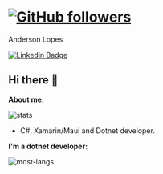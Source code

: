 # [![GitHub followers](https://img.shields.io/github/followers/tetration.svg?style=social&label=Follow&maxAge=2592000)](https://github.com/tetration?tab=followers) 
Anderson Lopes

[![Linkedin Badge](https://img.shields.io/badge/-LinkedIn-blue?style=flat-square&logo=Linkedin&logoColor=white&link=https://www.linkedin.com/in/anderson-lopes-457a01103/)](https://www.linkedin.com/in/anderson-lopes-457a01103/)
## Hi there 👋


**About me:**

![stats](https://github-readme-stats.vercel.app/api?username=andersonvieiragomeslopes&show_icons=true&hide_title=true&count_private=true&theme=radical)

- C#, Xamarin/Maui and Dotnet developer.

**I'm a dotnet developer:**

![most-langs](https://github-readme-stats.vercel.app/api/top-langs/?username=andersonvieiragomeslopes&hide=javascript,html&theme=radical&layout=compact)
